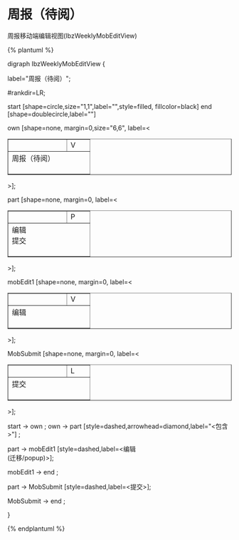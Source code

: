 # 周报（待阅）

周报移动端编辑视图(IbzWeeklyMobEditView)

{% plantuml %}

digraph IbzWeeklyMobEditView {

label="周报（待阅）";    

#rankdir=LR;

start [shape=circle,size="1,1",label="",style=filled, fillcolor=black]
end [shape=doublecircle,label=""]

own [shape=none, margin=0,size="6,6", label=<
<TABLE WIDTH="150" BORDER="1" CELLBORDER="1" >
<TR>
<TD WIDTH="115" BORDER="0" COLSPAN="3"></TD><TD WIDTH="35" BORDER="0">V</TD>
</TR>
<TR>
<TD BORDER="0" COLSPAN="4" CELLPADDING="10">周报（待阅）<BR/><BR/></TD>
</TR>
</TABLE>
>];

part [shape=none, margin=0, label=<
<TABLE WIDTH="150" BORDER="1" CELLBORDER="1" >
<TR>
<TD WIDTH="115" BORDER="0" COLSPAN="3"></TD><TD WIDTH="35" BORDER="0">P</TD> 
</TR>
<TR>
<TD BORDER="0" COLSPAN="4" CELLPADDING="10">
编辑<BR/>
提交<BR/>
<BR/></TD>
</TR>
</TABLE>
>];


mobEdit1 [shape=none, margin=0, label=<
<TABLE WIDTH="150" BORDER="1" CELLBORDER="1" >
<TR>
<TD WIDTH="115" BORDER="0" COLSPAN="3"></TD><TD WIDTH="35" BORDER="0">V</TD>
</TR>
<TR>
<TD BORDER="0" COLSPAN="4" CELLPADDING="10">编辑<BR/><BR/></TD>
</TR>
</TABLE>
>];



MobSubmit [shape=none, margin=0, label=<
<TABLE WIDTH="150" BORDER="1" CELLBORDER="1" >
<TR>
<TD WIDTH="115" BORDER="0" COLSPAN="3"></TD><TD WIDTH="35" BORDER="0">L</TD>
</TR>
<TR>
<TD BORDER="0" COLSPAN="4" CELLPADDING="10">提交<BR/><BR/></TD>
</TR>
</TABLE>
>];



start -> own ;
own -> part [style=dashed,arrowhead=diamond,label="<包含>"] ;


part -> mobEdit1 [style=dashed,label=<编辑<BR/>(迁移/popup)>];

mobEdit1 -> end ;



part -> MobSubmit [style=dashed,label=<提交>];

MobSubmit -> end ;



}

{% endplantuml %}

